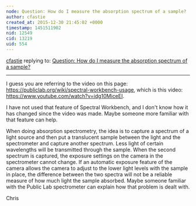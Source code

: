 ```yaml
---
node: Question: How do I measure the absorption spectrum of a sample?
author: cfastie
created_at: 2015-12-30 21:45:02 +0000
timestamp: 1451511902
nid: 12549
cid: 13219
uid: 554
---
```




[cfastie](../profile/cfastie) replying to: [Question: How do I measure the absorption spectrum of a sample?](../notes/lucca_fabani/12-30-2015/question-how-do-i-measure-the-absorption-spectrum-of-a-sample)

----
I guess you are referring to the video on this page: https://publiclab.org/wiki/spectral-workbench-usage, which is this video: https://www.youtube.com/watch?v=idg10MiceEI.

I have not used that feature of Spectral Workbench, and I don't know how it has changed since the video was made. Maybe someone more familiar with that feature can help.

When doing absorption spectrometry, the idea is to capture a spectrum of a light source and then put a translucent sample between the light and the spectrometer and capture another spectrum. Less light of certain wavelengths will be transmitted through the sample. When the second spectrum is captured, the exposure settings on the camera in the spectrometer cannot change. If an automatic exposure feature of the camera allows the camera to adjust to the lower light levels with the sample in place, the difference between the two spectra will not be a reliable measure of how much light the sample absorbed. Maybe someone familiar with the Public Lab spectrometer can explain how that problem is dealt with.

Chris
